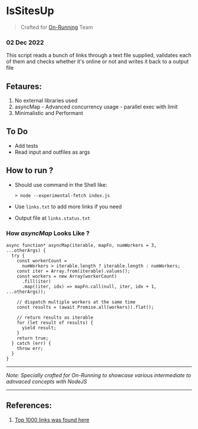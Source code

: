 # IsSitesUp

> Crafted for [On-Running](https://on-running.com) Team 
### 02 Dec 2022

  This script reads a bunch of links through a text file supplied, validates each of them and checks whether it's online or not and writes it back to a output file

## Fetaures:
   1. No external libraries used
   2. asyncMap - Advanced concurrency usage - parallel exec with limit
   3. Minimalistic and Performant

## To Do
  * Add tests
  * Read input and outfiles as args

## How to run ?
* Should use command in the Shell like:

  `> node --experimental-fetch index.js`

* Use `links.txt` to add more links if you need
* Output file at `links.status.txt`


### How *asyncMap* Looks Like ?
```javacript
async function* asyncMap(iterable, mapFn, numWorkers = 3, ...otherArgs) {
  try {
    const workerCount =
      numWorkers > iterable.length ? iterable.length : numWorkers;
    const iter = Array.from(iterable).values();
    const workers = new Array(workerCount)
      .fill(iter)
      .map((iter, idx) => mapFn.call(null, iter, idx + 1, ...otherArgs));

    // dispatch multiple workers at the same time 
    const results = (await Promise.all(workers)).flat();

    // return results as iterable
    for (let result of results) {
      yield result;
    }
    return true;
  } catch (err) {
    throw err;
  }
}
```

-- -- 

 *Note:  Specially crafted for On-Running to showcase various intermediate to adnvaced concepts with NodeJS*

-- --

## References:
 1. [Top 1000 links was found here](https://gist.github.com/jgamblin/62fadd8aa321f7f6a482912a6a317ea3)
  
